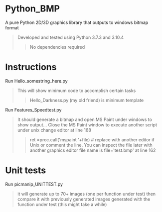 # Python_BMP
A pure Python 2D/3D graphics library that outputs to windows bitmap format

>Developed and tested using Python 3.7.3 and 3.10.4
>>No dependencies required

# Instructions

Run Hello_somestring_here.py

>This will show minimum code to accomplish certain tasks
>>Hello_Darkness.py (my old friend) is minimum template 

Run Features_Speedtest.py 

>It should generate a bitmap and open MS Paint under windows to show output... 
>Close the MS Paint window to execute another script
>under unix change editor at line 168
>>ret =proc.call('mspaint '+file) # replace with another editor if Unix
>>or comment the line. 
>>You can inspect the file later with another graphics editor file name is
>>file='test.bmp' 
>at line 162

# Unit tests

Run picmanip_UNITTEST.py 

>it will generate up to 70+ images (one per function under test) then compare it with previously generated images generated with the function under test 
>(this might take a while)




